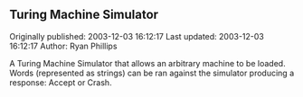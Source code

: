 ## Turing Machine Simulator 
Originally published: 2003-12-03 16:12:17 
Last updated: 2003-12-03 16:12:17 
Author: Ryan Phillips 
 
A Turing Machine Simulator that allows an arbitrary machine to be loaded.  Words (represented as strings) can be ran against the simulator producing a response: Accept or Crash.